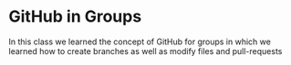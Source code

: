 # GitHub in Groups

In this class we learned the concept of GitHub for groups in which we learned how to create branches as well as modify files and pull-requests
